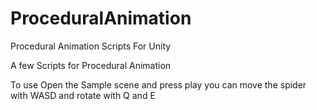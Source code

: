 # ProceduralAnimation
Procedural Animation Scripts For Unity

A few Scripts for Procedural Animation

To use Open the Sample scene and press play you can move the spider with WASD and rotate with Q and E